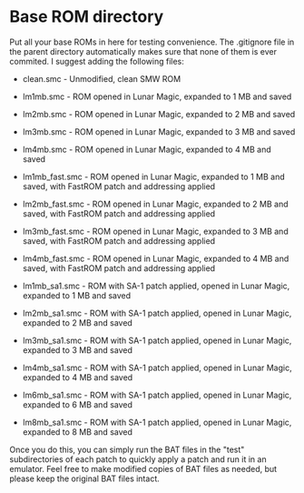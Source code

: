 # Base ROM directory
Put all your base ROMs in here for testing convenience. The .gitignore file in the parent directory automatically makes sure that none of them is ever commited. I suggest adding the following files:

- clean.smc - Unmodified, clean SMW ROM

- lm1mb.smc - ROM opened in Lunar Magic, expanded to 1 MB and saved
- lm2mb.smc - ROM opened in Lunar Magic, expanded to 2 MB and saved
- lm3mb.smc - ROM opened in Lunar Magic, expanded to 3 MB and saved
- lm4mb.smc - ROM opened in Lunar Magic, expanded to 4 MB and saved

- lm1mb_fast.smc - ROM opened in Lunar Magic, expanded to 1 MB and saved, with FastROM patch and addressing applied
- lm2mb_fast.smc - ROM opened in Lunar Magic, expanded to 2 MB and saved, with FastROM patch and addressing applied
- lm3mb_fast.smc - ROM opened in Lunar Magic, expanded to 3 MB and saved, with FastROM patch and addressing applied
- lm4mb_fast.smc - ROM opened in Lunar Magic, expanded to 4 MB and saved, with FastROM patch and addressing applied

- lm1mb_sa1.smc - ROM with SA-1 patch applied, opened in Lunar Magic, expanded to 1 MB and saved
- lm2mb_sa1.smc - ROM with SA-1 patch applied, opened in Lunar Magic, expanded to 2 MB and saved
- lm3mb_sa1.smc - ROM with SA-1 patch applied, opened in Lunar Magic, expanded to 3 MB and saved
- lm4mb_sa1.smc - ROM with SA-1 patch applied, opened in Lunar Magic, expanded to 4 MB and saved
- lm6mb_sa1.smc - ROM with SA-1 patch applied, opened in Lunar Magic, expanded to 6 MB and saved
- lm8mb_sa1.smc - ROM with SA-1 patch applied, opened in Lunar Magic, expanded to 8 MB and saved

Once you do this, you can simply run the BAT files in the "test" subdirectories of each patch to quickly apply a patch and run it in an emulator. Feel free to make modified copies of BAT files as needed, but please keep the original BAT files intact.
